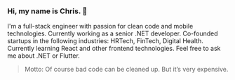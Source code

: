 ### Hi, my name is Chris. 👋

I'm a full-stack engineer with passion for clean code and mobile technologies. Currently working as a senior .NET developer. Co-founded startups in the following industries: HRTech, FinTech, Digital Health. Currently learning React and other frontend technologies. Feel free to ask me about .NET or Flutter. 

> Motto:
> Of course bad code can be cleaned up. But it’s very expensive.


<!--
**chris914/chris914** is a ✨ _special_ ✨ repository because its `README.md` (this file) appears on your GitHub profile.

Here are some ideas to get you started:

- 🔭 I’m currently working on projects in the following industries: HRTech, FinTech, Digital Health, Translation Technology.
- 🌱 I’m currently learning React and other frontend technologies.
- 💬 Ask me about .NET or Flutter.
- ⚡ 

- 👯 I’m looking to collaborate on ...
- 🤔 I’m looking for help with ...

- 📫 How to reach me: ...
- 😄 Pronouns: ...

-->
